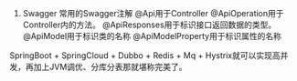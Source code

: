 1. Swagger
常用的Swagger注解
@Api用于Controller
@ApiOperation用于Controller内的方法。
@ApiResponses用于标识接口返回数据的类型。
@ApiModel用于标识类的名称
@ApiModelProperty用于标识属性的名称

SpringBoot + SpringCloud + Dubbo + Redis + Mq + Hystrix就可以实现高并发，再加上JVM调优、分库分表那就堪称完美了。